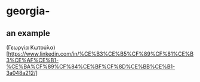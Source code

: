# georgia-
## an example 
(Γεωργία Κωτούλα) [https://www.linkedin.com/in/%CE%B3%CE%B5%CF%89%CF%81%CE%B3%CE%AF%CE%B1-%CE%BA%CF%89%CF%84%CE%BF%CF%8D%CE%BB%CE%B1-3a048a212/] 
